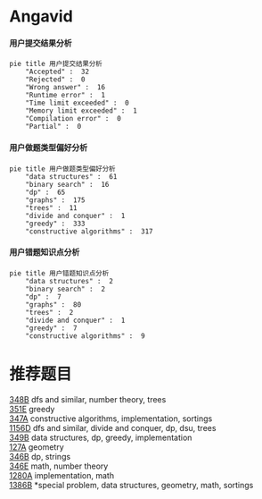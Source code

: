# Angavid

<!-- tabs:start -->



#### **用户提交结果分析**

```mermaid
pie title 用户提交结果分析
    "Accepted" :  32
    "Rejected" :  0
    "Wrong answer" :  16
    "Runtime error" :  1
    "Time limit exceeded" :  0
    "Memory limit exceeded" :  1
    "Compilation error" :  0
    "Partial" :  0
```

#### **用户做题类型偏好分析**

```mermaid
pie title 用户做题类型偏好分析
    "data structures" :  61
    "binary search" :  16
    "dp" :  65
    "graphs" :  175
    "trees" :  11
    "divide and conquer" :  1
    "greedy" :  333
    "constructive algorithms" :  317
```
#### **用户错题知识点分析**

```mermaid
pie title 用户错题知识点分析
    "data structures" :  2
    "binary search" :  2
    "dp" :  7
    "graphs" :  80
    "trees" :  2
    "divide and conquer" :  1
    "greedy" :  7
    "constructive algorithms" :  9
```



<!-- tabs:end -->
# 推荐题目
[348B](https://codeforces.com/contest/348/problem/B)		dfs and similar,
                        number theory,
                        trees		  
[351E](https://codeforces.com/contest/351/problem/E)		greedy		  
[347A](https://codeforces.com/contest/347/problem/A)		constructive algorithms,
                        implementation,
                        sortings		  
[1156D](https://codeforces.com/contest/1156/problem/D)		dfs and similar,
                        divide and conquer,
                        dp,
                        dsu,
                        trees		  
[349B](https://codeforces.com/contest/349/problem/B)		data structures,
                        dp,
                        greedy,
                        implementation		  
[127A](https://codeforces.com/contest/127/problem/A)		geometry		  
[346B](https://codeforces.com/contest/346/problem/B)		dp,
                        strings		  
[346E](https://codeforces.com/contest/346/problem/E)		math,
                        number theory		  
[1280A](https://codeforces.com/contest/1280/problem/A)		implementation,
                        math		  
[1386B](https://codeforces.com/contest/1386/problem/B)		*special problem,
                        data structures,
                        geometry,
                        math,
                        sortings		  
